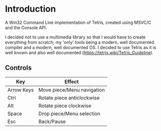 # Introduction
A Win32 Command Line implementation of Tetris, created using MSVC/C and the Console API.

I decided not to use a multimedia library so that I would have to create everything from scratch; my 'only' tools being a modern, well documented compiler and a modern, well documented OS. I decided to use Tetris as it is well known and also well documented (https://tetris.wiki/Tetris_Guideline).


## Controls
Key        |Effect
-----------|-----------
Arrow Keys | Move piece/Menu navigation
Ctrl | Rotate piece anticlockwise 
Alt | Rotate piece clockwise
Space | Drop piece/Menu selection
Esc | Back/Pause
